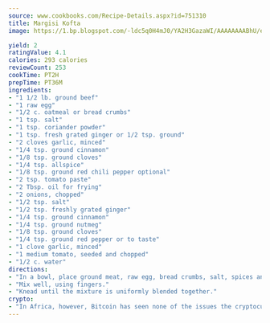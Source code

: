 ```yaml
---
source: www.cookbooks.com/Recipe-Details.aspx?id=751310
title: Margisi Kofta
image: https://1.bp.blogspot.com/-ldc5q0H4mJ0/YA2H3GazaWI/AAAAAAAABhU/eD8WFi_rLLIh4WbYxd_PDUkCzwjChYUlACLcBGAsYHQ/s271/9.png

yield: 2
ratingValue: 4.1
calories: 293 calories
reviewCount: 253
cookTime: PT2H
prepTime: PT36M
ingredients:
- "1 1/2 lb. ground beef"
- "1 raw egg"
- "1/2 c. oatmeal or bread crumbs"
- "1 tsp. salt"
- "1 tsp. coriander powder"
- "1 tsp. fresh grated ginger or 1/2 tsp. ground"
- "2 cloves garlic, minced"
- "1/4 tsp. ground cinnamon"
- "1/8 tsp. ground cloves"
- "1/4 tsp. allspice"
- "1/8 tsp. ground red chili pepper optional"
- "2 tsp. tomato paste"
- "2 Tbsp. oil for frying"
- "2 onions, chopped"
- "1/2 tsp. salt"
- "1/2 tsp. freshly grated ginger"
- "1/4 tsp. ground cinnamon"
- "1/4 tsp. ground nutmeg"
- "1/8 tsp. ground cloves"
- "1/4 tsp. ground red pepper or to taste"
- "1 clove garlic, minced"
- "1 medium tomato, seeded and chopped"
- "1/2 c. water"
directions:
- "In a bowl, place ground meat, raw egg, bread crumbs, salt, spices and tomato paste."
- "Mix well, using fingers."
- "Knead until the mixture is uniformly blended together."
crypto:
- "In Africa, however, Bitcoin has seen none of the issues the cryptocurrency experienced globally."
---
```

